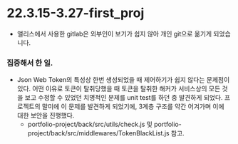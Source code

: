 # 22.3.15-3.27-first_proj
- 앨리스에서 사용한 gitlab은 외부인이 보기가 쉽지 않아 개인 git으로 옮기게 되었습니다.

### 집중해서 한 일.
- Json Web Token의 특성상 한번 생성되었을 때 제어하기가 쉽지 않다는 문제점이 있다. 어떤 이유로 토큰이 탈취당했을 때 토큰을 탈취한 해커가 서비스상의 모든 것을 보고 
수정할 수 있었던 치명적인 문제를 unit test를 하던 중 발견하게 되었다. 프로젝트의 말미에 이 문제를 발견하게 되었기에, 3계층 구조를 약간 어겨가며 이에 대한 보안을 진행했다.
    - portfolio-project/back/src/utils/check.js 및 portfolio-project/back/src/middlewares/TokenBlackList.js 참고.
